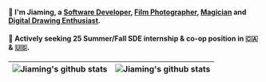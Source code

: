 #### 👋 I'm Jiaming, a [Software Developer](https://www.jiaaming.cn/), [Film Photographer](https://www.instagram.com/james_1iu/), [Magician](https://www.bilibili.com/video/BV1dv411i7jd/?spm_id_from=333.999.0.0) and [Digital Drawing Enthusiast](https://www.pixiv.net/users/32348753).
#### 👀 Actively seeking 25 Summer/Fall SDE internship & co-op position in 🇨🇦 & 🇺🇸.
| <a><img align="center" src="https://github-readme-stats.vercel.app/api?username=Jiaaming&count_private=true" alt="Jiaming's github stats" /></a> |  <a><img align="center" src="https://github-readme-stats.vercel.app/api/wakatime?username=Jameson&langs_count=7" alt="Jiaming's github stats" /></a> |
|--------------------------------------------------------------------------------------------------------------------------------------------------| ------------- |

